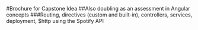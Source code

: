 #Brochure for Capstone Idea
##Also doubling as an assessment in Angular concepts
###Routing, directives (custom and built-in), controllers, services, deployment, $http using the Spotify API
